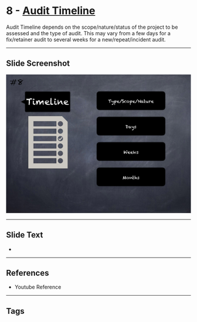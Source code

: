 
# 8 - [Audit Timeline](./Audit%20Timeline.md)

Audit Timeline depends on the scope/nature/status of the project to be assessed and the type of audit. This may vary from a few days for a fix/retainer audit to several weeks for a new/repeat/incident audit.




___
## Slide Screenshot
![008.png](../../images/6.Audit%20Techniques%20and%20Tools%20101/008.png)
___
## Slide Text
- 
___
## References
- Youtube Reference
___
## Tags
